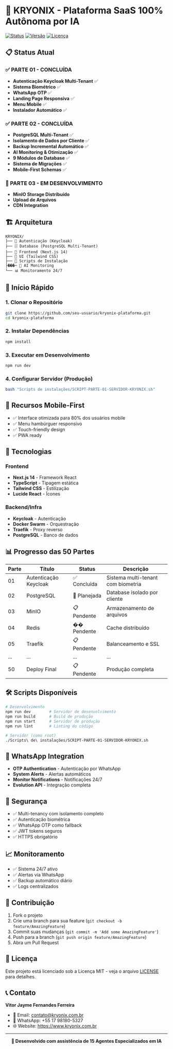 # 🚀 KRYONIX - Plataforma SaaS 100% Autônoma por IA

[![Status](https://img.shields.io/badge/Status-PARTE_02_CONCLUÍDA-brightgreen)](https://github.com/kryonix-ai)
[![Versão](https://img.shields.io/badge/Versão-1.0.0-blue)](https://github.com/kryonix-ai)
[![Licença](https://img.shields.io/badge/Licença-MIT-yellow)](LICENSE)

## 📋 Status Atual

### ✅ PARTE 01 - CONCLUÍDA
- **Autenticação Keycloak Multi-Tenant** ✅
- **Sistema Biométrico** ✅
- **WhatsApp OTP** ✅
- **Landing Page Responsiva** ✅
- **Menu Mobile** ✅
- **Instalador Automático** ✅

### ✅ PARTE 02 - CONCLUÍDA
- **PostgreSQL Multi-Tenant** ✅
- **Isolamento de Dados por Cliente** ✅
- **Backup Incremental Automático** ✅
- **AI Monitoring & Otimização** ✅
- **9 Módulos de Database** ✅
- **Sistema de Migrações** ✅
- **Mobile-First Schemas** ✅

### 🚧 PARTE 03 - EM DESENVOLVIMENTO
- **MinIO Storage Distribuído**
- **Upload de Arquivos**
- **CDN Integration**

## 🏗️ Arquitetura

```
KRYONIX/
├── 🔐 Autenticação (Keycloak)
├── 🗄️ Database (PostgreSQL Multi-Tenant)
├── 📱 Frontend (Next.js 14)
├── 🎨 UI (Tailwind CSS)
├── 🔧 Scripts de Instalação
├���─ 🤖 AI Monitoring
└── 📊 Monitoramento 24/7
```

## 🚀 Início Rápido

### 1. Clonar o Repositório
```bash
git clone https://github.com/seu-usuario/kryonix-plataforma.git
cd kryonix-plataforma
```

### 2. Instalar Dependências
```bash
npm install
```

### 3. Executar em Desenvolvimento
```bash
npm run dev
```

### 4. Configurar Servidor (Produção)
```bash
bash "Scripts de instalações/SCRIPT-PARTE-01-SERVIDOR-KRYONIX.sh"
```

## 📱 Recursos Mobile-First

- ✅ Interface otimizada para 80% dos usuários mobile
- ✅ Menu hambúrguer responsivo
- ✅ Touch-friendly design
- ✅ PWA ready

## 🔧 Tecnologias

### Frontend
- **Next.js 14** - Framework React
- **TypeScript** - Tipagem estática
- **Tailwind CSS** - Estilização
- **Lucide React** - Ícones

### Backend/Infra
- **Keycloak** - Autenticação
- **Docker Swarm** - Orquestração
- **Traefik** - Proxy reverso
- **PostgreSQL** - Banco de dados

## 📊 Progresso das 50 Partes

| Parte | Título | Status | Descrição |
|-------|--------|--------|-----------|
| 01 | Autenticação Keycloak | ✅ Concluída | Sistema multi-tenant com biometria |
| 02 | PostgreSQL | 🚧 Planejada | Database isolado por cliente |
| 03 | MinIO | 📋 Pendente | Armazenamento de arquivos |
| 04 | Redis | �� Pendente | Cache distribuído |
| 05 | Traefik | 📋 Pendente | Balanceamento e SSL |
| ... | ... | ... | ... |
| 50 | Deploy Final | 📋 Pendente | Produção completa |

## 🛠️ Scripts Disponíveis

```bash
# Desenvolvimento
npm run dev        # Servidor de desenvolvimento
npm run build      # Build de produção
npm run start      # Servidor de produção
npm run lint       # Linting do código

# Servidor (como root)
./Scripts\ de\ instalações/SCRIPT-PARTE-01-SERVIDOR-KRYONIX.sh
```

## 📱 WhatsApp Integration

- **OTP Authentication** - Autenticação por WhatsApp
- **System Alerts** - Alertas automáticos
- **Monitor Notifications** - Notificações 24/7
- **Evolution API** - Integração completa

## 🔐 Segurança

- ✅ Multi-tenancy com isolamento completo
- ✅ Autenticação biométrica
- ✅ WhatsApp OTP como fallback
- ✅ JWT tokens seguros
- ✅ HTTPS obrigatório

## 📈 Monitoramento

- ✅ Sistema 24/7 ativo
- ✅ Alertas via WhatsApp
- ✅ Backup automático diário
- ✅ Logs centralizados

## 👥 Contribuição

1. Fork o projeto
2. Crie uma branch para sua feature (`git checkout -b feature/AmazingFeature`)
3. Commit suas mudanças (`git commit -m 'Add some AmazingFeature'`)
4. Push para a branch (`git push origin feature/AmazingFeature`)
5. Abra um Pull Request

## 📄 Licença

Este projeto está licenciado sob a Licença MIT - veja o arquivo [LICENSE](LICENSE) para detalhes.

## 📞 Contato

**Vitor Jayme Fernandes Ferreira**
- 📧 Email: contato@kryonix.com.br
- 📱 WhatsApp: +55 17 98180-5327
- 🌐 Website: https://www.kryonix.com.br

---

<div align="center">
  <strong>🤖 Desenvolvido com assistência de 15 Agentes Especializados em IA</strong>
</div>
